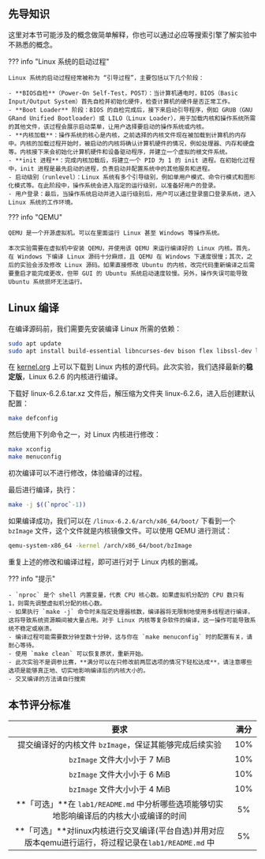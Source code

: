 ## 先导知识

这里对本节可能涉及的概念做简单解释，你也可以通过必应等搜索引擎了解实验中不熟悉的概念。

??? info "Linux 系统的启动过程"

    Linux 系统的启动过程经常被称为 “引导过程”，主要包括以下几个阶段：
    
    - **BIOS自检**（Power-On Self-Test，POST）：当计算机通电时，BIOS（Basic Input/Output System）首先自检并初始化硬件，检查计算机的硬件是否正常工作。
    - **Boot Loader** 阶段：BIOS 的自检完成后，接下来启动引导程序，例如 GRUB（GNU GRand Unified Bootloader）或 LILO（Linux Loader），用于加载内核和操作系统所需的其他文件，该过程会展示启动菜单，让用户选择要启动的操作系统或内核。
    - **内核加载**：操作系统的核心是内核，之前选择的内核文件现在被加载到计算机的内存中。内核的加载过程开始时，被启动的内核将确认计算机硬件的情况，例如处理器、内存和硬盘等。内核接下来会初始化计算机硬件和设备驱动程序，并建立一个虚拟的根文件系统。
    - **init 进程**：完成内核加载后，将建立一个 PID 为 1 的 init 进程。在初始化过程中，init 进程是最先启动的进程，负责启动并配置系统中的其他服务和进程。
    - 启动级别（runlevel）：Linux 系统有多个引导级别，例如单用户模式、命令行模式和图形化模式等。在此阶段中，操作系统会进入指定的运行级别，以准备好用户的登录。
    - 用户登录：最后，当操作系统启动并进入运行级别后，用户可以通过登录窗口登录系统，进入 Linux 系统的工作环境。

??? info "QEMU"

    QEMU 是一个开源虚拟机。可以在里面运行 Linux 甚至 Windows 等操作系统。
    
    本次实验需要在虚拟机中安装 QEMU，并使用该 QEMU 来运行编译好的 Linux 内核。首先，在 Windows 下编译 Linux 源码十分麻烦，且 QEMU 在 Windows 下速度很慢；其次，之后的实验会涉及修改 Linux 源码。如果直接修改 Ubuntu 的内核，改完代码重新编译之后需要重启才能完成更改，但带 GUI 的 Ubuntu 系统启动速度较慢。另外，操作失误可能导致 Ubuntu 系统损坏无法运行。
## Linux 编译

在编译源码前，我们需要先安装编译 Linux 所需的依赖：

```bash
sudo apt update
sudo apt install build-essential libncurses-dev bison flex libssl-dev libelf-dev qemu-system-x86
```

在 [kernel.org](https://www.kernel.org/) 上可以下载到 Linux 内核的源代码。此次实验，我们选择最新的**稳定版**，Linux 6.2.6 的内核进行编译。

下载好 linux-6.2.6.tar.xz 文件后，解压缩为文件夹 linux-6.2.6，进入后创建默认配置：

```bash
make defconfig
```

然后使用下列命令之一，对 Linux 内核进行修改：

```bash
make xconfig
make menuconfig
```

初次编译可以不进行修改，体验编译的过程。

最后进行编译，执行：

```bash
make -j $((`nproc`-1))
```

如果编译成功，我们可以在 `/linux-6.2.6/arch/x86_64/boot/` 下看到一个 `bzImage` 文件，这个文件就是内核镜像文件。可以使用 QEMU 进行测试：

```bash
qemu-system-x86_64 -kernel /arch/x86_64/boot/bzImage
```

重复上述的修改和编译过程，即可进行对于 Linux 内核的删减。

??? info "提示"

    - `nproc` 是个 shell 内置变量，代表 CPU 核心数。如果虚拟机分配的 CPU 数只有 1，则需先调整虚拟机分配的核心数。
    - 如果执行 `make -j` 命令时未指定处理器核数，编译器将无限制地使用多线程进行编译，这将导致系统资源瞬间被大量占用。对于 Linux 内核等复杂软件的编译，这一操作可能导致系统不稳定或崩溃。
    - 编译过程可能需要数分钟至数十分钟，这与你在 `make menuconfig` 时的配置有关，请耐心等待。
    - 使用 `make clean` 可以恢复原状，重新开始。
    - 此次实验不是调参比赛，**满分可以在只修改前两层选项的情况下轻松达成**，请注意哪些选项是能够真正地、切实地影响编译后的内核大小的。
    - 交叉编译的方法请自行搜索

## 本节评分标准

|                             要求                             | 满分 |
| :----------------------------------------------------------: | :--: |
|    提交编译好的内核文件 `bzImage`，保证其能够完成后续实验    | 10%  |
|                 `bzImage` 文件大小小于 7 MiB                 | 10%  |
|                 `bzImage` 文件大小小于 6 MiB                 | 10%  |
|                 `bzImage` 文件大小小于 4 MiB                 | 10%  |
| **「可选」**在 `lab1/README.md` 中分析哪些选项能够切实地影响编译后的内核大小或编译的时间 |  5%  |
| **「可选」**对linux内核进行交叉编译(平台自选)并用对应版本qemu进行运行，将过程记录在`lab1/README.md` 中 |  5%  |

